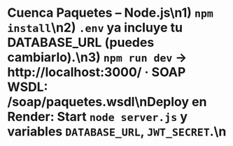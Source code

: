 # Cuenca Paquetes – Node.js\n1) `npm install`\n2) `.env` ya incluye tu DATABASE_URL (puedes cambiarlo).\n3) `npm run dev` → http://localhost:3000/  · SOAP WSDL: /soap/paquetes.wsdl\nDeploy en Render: Start `node server.js` y variables `DATABASE_URL`, `JWT_SECRET`.\n